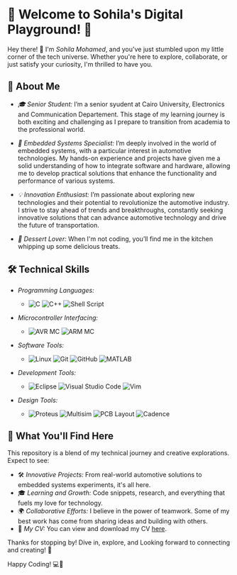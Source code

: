 # 🌟 Welcome to Sohila's Digital Playground! 🌟

Hey there! 👋 I'm *Sohila Mohamed*, and you've just stumbled upon my little corner of the tech universe. Whether you're here to explore, collaborate, or just satisfy your curiosity, I'm thrilled to have you.

## 🚀 About Me
- *🎓 Senior Student:* I’m a senior syudent at Cairo University, Electronics and Communication Departement. This stage of my learning journey is both exciting and challenging as I prepare to transition from academia to the professional world.

- *🚗 Embedded Systems Specialist:* I’m deeply involved in the world of embedded systems, with a particular interest in automotive technologies. My hands-on experience and projects have given me a solid understanding of how to integrate software and hardware, allowing me to develop practical solutions that enhance the functionality and performance of various systems.

- *💡 Innovation Enthusiast:* I’m passionate about exploring new technologies and their potential to revolutionize the automotive industry. I strive to stay ahead of trends and breakthroughs, constantly seeking innovative solutions that can advance automotive technology and drive the future of transportation.

- *🍰 Dessert Lover:* When I'm not coding, you’ll find me in the kitchen whipping up some delicious treats.

## 🛠 Technical Skills

- *Programming Languages:*
  - ![C](https://img.shields.io/badge/-C-A8B9CC?style=flat-square&logo=c&logoColor=white)
    ![C++](https://img.shields.io/badge/-C%2B%2B-00599C?style=flat-square&logo=c%2B%2B&logoColor=white)
    ![Shell Script](https://img.shields.io/badge/-Shell_Script-4EAA25?style=flat-square&logo=gnu-bash&logoColor=white)
  
- *Microcontroller Interfacing:*
  - ![AVR MC](https://img.shields.io/badge/-AVR_MC-FF9E0F?style=flat-square&logo=atmel&logoColor=white)
    ![ARM MC](https://img.shields.io/badge/-ARM_MC-FF9E0F?style=flat-square&logo=atmel&logoColor=white)

- *Software Tools:*
  - ![Linux](https://img.shields.io/badge/-Linux-FCC624?style=flat-square&logo=linux&logoColor=black)
    ![Git](https://img.shields.io/badge/-Git-F05032?style=flat-square&logo=git&logoColor=white)
    ![GitHub](https://img.shields.io/badge/-GitHub-181717?style=flat-square&logo=github&logoColor=white)
    ![MATLAB](https://img.shields.io/badge/-MATLAB-0076A8?style=flat-square&logo=mathworks&logoColor=white)

- *Development Tools:*
  - ![Eclipse](https://img.shields.io/badge/-Eclipse-2C2255?style=flat-square&logo=eclipse&logoColor=white)
    ![Visual Studio Code](https://img.shields.io/badge/-Visual_Studio_Code-007ACC?style=flat-square&logo=visual-studio-code&logoColor=white)
    ![Vim](https://img.shields.io/badge/-Vim-019733?style=flat-square&logo=vim&logoColor=white)

- *Design Tools:*
  - ![Proteus](https://img.shields.io/badge/-Proteus-000080?style=flat-square&logo=proteus&logoColor=white)
    ![Multisim](https://img.shields.io/badge/-Multisim-FF6600?style=flat-square&logo=multisim&logoColor=white)
    ![PCB Layout](https://img.shields.io/badge/-PCB_Layout-8DB600?style=flat-square&logo=autodesk&logoColor=white)
    ![Cadence](https://img.shields.io/badge/-Cadence-FF0000?style=flat-square&logo=cadence&logoColor=white)
    
## 🎯 What You'll Find Here

This repository is a blend of my technical journey and creative explorations. Expect to see:

- 🛠 *Innovative Projects:* From real-world automotive solutions to embedded systems experiments, it's all here.
- 🎓 *Learning and Growth:* Code snippets, research, and everything that fuels my love for technology.
- 🌍 *Collaborative Efforts:* I believe in the power of teamwork. Some of my best work has come from sharing ideas and building with others.
- 📄 *My CV:* You can view and download my CV [here](https://drive.google.com/file/d/1vthPs720817S3CFD0ymVZY3QOislWoii/view?usp=sharing).


Thanks for stopping by! Dive in, explore, and Looking forward to connecting and creating! 🚀

Happy Coding! 💻🎉

